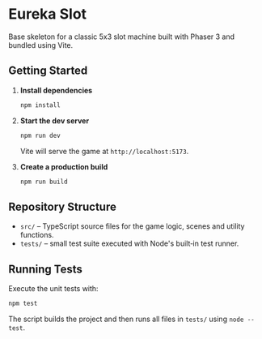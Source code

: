 # Eureka Slot

Base skeleton for a classic 5x3 slot machine built with Phaser 3 and bundled
using Vite.

## Getting Started

1. **Install dependencies**

   ```bash
   npm install
   ```

2. **Start the dev server**

   ```bash
   npm run dev
   ```

   Vite will serve the game at `http://localhost:5173`.

3. **Create a production build**

   ```bash
   npm run build
   ```

## Repository Structure

- `src/` – TypeScript source files for the game logic, scenes and utility
  functions.
- `tests/` – small test suite executed with Node's built‑in test runner.

## Running Tests

Execute the unit tests with:

```bash
npm test
```

The script builds the project and then runs all files in `tests/` using
`node --test`.
